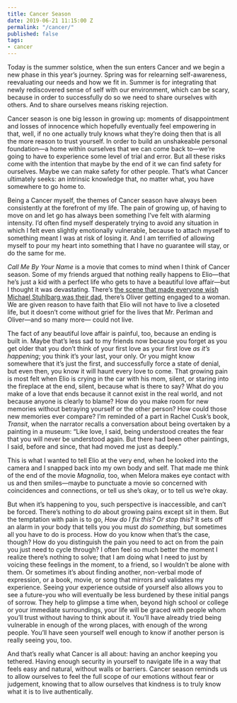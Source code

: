 ```yaml
---
title: Cancer Season
date: 2019-06-21 11:15:00 Z
permalink: "/cancer/"
published: false
tags:
- cancer
---
```


Today is the summer solstice, when the sun enters Cancer and we begin a new phase in this year’s journey. Spring was for relearning self-awareness, reevaluating our needs and how we fit in. Summer is for integrating that newly rediscovered sense of self with our environment, which can be scary, because in order to successfully do so we need to share ourselves with others. And to share ourselves means risking rejection.

Cancer season is one big lesson in growing up: moments of disappointment and losses of innocence which hopefully eventually feel empowering in that, well, if no one actually truly knows what they’re doing then that is all the more reason to trust yourself. In order to build an unshakeable personal foundation—a home within ourselves that we can come back to—we’re going to have to experience some level of trial and error. But all these risks come with the intention that maybe by the end of it we can find safety for ourselves. Maybe we can make safety for other people. That’s what Cancer ultimately seeks: an intrinsic knowledge that, no matter what, you have somewhere to go home to.

Being a Cancer myself, the themes of Cancer season have always been consistently at the forefront of my life. The pain of growing up, of having to move on and let go has always been something I’ve felt with alarming intensity. I’d often find myself desperately trying to avoid any situation in which I felt even slightly emotionally vulnerable, because to attach myself to something meant I was at risk of losing it. And I am terrified of allowing myself to pour my heart into something that I have no guarantee will stay, or do the same for me. 

*Call Me By Your Name* is a movie that comes to mind when I think of Cancer season. Some of my friends argued that nothing really happens to Elio—that he’s just a kid with a perfect life who gets to have a beautiful love affair—but I thought it was devastating. There’s [the scene that made everyone wish Michael Stuhlbarg was their dad](https://www.google.com/url?q=https://www.google.com/url?q%3Dhttps://www.youtube.com/watch?v%253D20jgXpDF8ao%26amp;sa%3DD%26amp;ust%3D1561133352376000&sa=D&ust=1561133352381000&usg=AFQjCNFnfNYgMUMkQ95CCoOb_fXarZSe5Q), there’s Oliver getting engaged to a woman. We are given reason to have faith that Elio will not have to live a closeted life, but it doesn’t come without grief for the lives that Mr. Perlman and Oliver—and so many more— could not live.

The fact of any beautiful love affair is painful, too, because an ending is built in. Maybe that’s less sad to my friends now because you forget as you get older that you don’t think of your first love as your first love *as it’s happening*; you think it’s your last, your only. Or you might know somewhere that it’s just the first, and successfully force a state of denial, but even then, you know it will haunt every love to come. That growing pain is most felt when Elio is crying in the car with his mom, silent, or staring into the fireplace at the end, silent, because what is there to say? What do you make of a love that ends because it cannot exist in the real world, and not because anyone is clearly to blame? How do you make room for new memories without betraying yourself or the other person? How could those new memories ever compare? I’m reminded of a part in Rachel Cusk’s book, *Transit*, when the narrator recalls a conversation about being overtaken by a painting in a museum: “Like love, I said, being understood creates the fear that you will never be understood again. But there had been other paintings, I said, before and since, that had moved me just as deeply.”

This is what I wanted to tell Elio at the very end, when he looked into the camera and I snapped back into my own body and self. That made me think of the end of the movie *Magnolia*, too, when Melora makes eye contact with us and then smiles—maybe to punctuate a movie so concerned with coincidences and connections, or tell us she’s okay, or to tell us we’re okay.

But when it’s happening to you, such perspective is inaccessible, and can’t be forced. There’s nothing to *do* about growing pains except sit in them. But the temptation with pain is to go, *How do I fix this? Or stop this?* It sets off an alarm in your body that tells you you must *do something*, but sometimes all you have to do is process. How do you know when that’s the case, though? How do you distinguish the pain you need to act on from the pain you just need to cycle through? I often feel so much better the moment I realize there’s nothing to solve; that I am doing what I need to just by voicing these feelings in the moment, to a friend, so I wouldn’t be alone with them. Or sometimes it’s about finding another, non-verbal mode of expression, or a book, movie, or song that mirrors and validates my experience. Seeing your experience outside of yourself also allows you to see a future-you who will eventually be less burdened by these initial pangs of sorrow. They help to glimpse a time when, beyond high school or college or your immediate surroundings, your life will be graced with people whom you’ll trust without having to think about it. You’ll have already tried being vulnerable in enough of the wrong places, with enough of the wrong people. You’ll have seen yourself well enough to know if another person is really seeing you, too.

And that’s really what Cancer is all about: having an anchor keeping you tethered. Having enough security in yourself to navigate life in a way that feels easy and natural, without walls or barriers. Cancer season reminds us to allow ourselves to feel the full scope of our emotions without fear or judgement, knowing that to allow ourselves that kindness is to truly know what it is to live authentically.